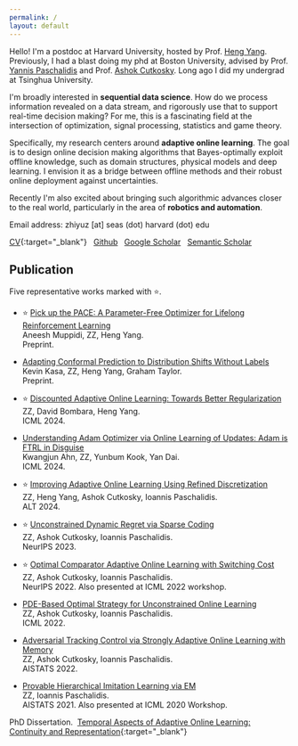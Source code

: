 ```yaml
---
permalink: /
layout: default
---
```


Hello! I'm a postdoc at Harvard University, hosted by Prof. [Heng Yang](https://hankyang.seas.harvard.edu/). Previously, I had a blast doing my phd at Boston University, advised by Prof. [Yannis Paschalidis](https://sites.bu.edu/paschalidis/people/yannis-paschalidis/) and Prof. [Ashok Cutkosky](https://ashok.cutkosky.com/). Long ago I did my undergrad at Tsinghua University.

I'm broadly interested in **sequential data science**. How do we process information revealed on a data stream, and rigorously use that to support real-time decision making? For me, this is a fascinating field at the intersection of optimization, signal processing, statistics and game theory. 

Specifically, my research centers around **adaptive online learning**. The goal is to design online decision making algorithms that Bayes-optimally exploit offline knowledge, such as domain structures, physical models and deep learning. I envision it as a bridge between offline methods and their robust online deployment against uncertainties. 

Recently I'm also excited about bringing such algorithmic advances closer to the real world, particularly in the area of **robotics and automation**. 

Email address: zhiyuz [at] seas (dot) harvard (dot) edu

[CV](https://zhiyuzz.github.io/CV_Zhiyu_Zhang.pdf){:target="_blank"}&nbsp;&nbsp; [Github](https://github.com/zhiyuzz)&nbsp;&nbsp; [Google Scholar](https://scholar.google.com/citations?hl=en&user=5KHfVTQAAAAJ&view_op=list_works&authuser=2&sortby=pubdate)&nbsp;&nbsp; [Semantic Scholar](https://www.semanticscholar.org/author/Zhiyu-Zhang/2117992745)

## Publication

Five representative works marked with :star:.

 - :star: [Pick up the PACE: A Parameter-Free Optimizer for Lifelong Reinforcement Learning](https://arxiv.org/abs/2405.16642)<br>
Aneesh Muppidi, ZZ, Heng Yang.<br>
Preprint.

 - [Adapting Conformal Prediction to Distribution Shifts Without Labels](https://arxiv.org/abs/2406.01416)<br>
Kevin Kasa, ZZ, Heng Yang, Graham Taylor.<br>
Preprint.

 - :star: [Discounted Adaptive Online Learning: Towards Better Regularization](https://arxiv.org/abs/2402.02720)<br>
ZZ, David Bombara, Heng Yang.<br>
ICML 2024.

 - [Understanding Adam Optimizer via Online Learning of Updates: Adam is FTRL in Disguise](https://arxiv.org/abs/2402.01567)<br>
Kwangjun Ahn, ZZ, Yunbum Kook, Yan Dai.<br>
ICML 2024.

 - :star: [Improving Adaptive Online Learning Using Refined Discretization](https://arxiv.org/abs/2309.16044)<br>
ZZ, Heng Yang, Ashok Cutkosky, Ioannis Paschalidis.<br>
ALT 2024.

 - :star: [Unconstrained Dynamic Regret via Sparse Coding](https://arxiv.org/abs/2301.13349)<br>
ZZ, Ashok Cutkosky, Ioannis Paschalidis.<br>
NeurIPS 2023.

 - :star: [Optimal Comparator Adaptive Online Learning with Switching Cost](https://arxiv.org/abs/2205.06846)<br>
ZZ, Ashok Cutkosky, Ioannis Paschalidis.<br>
NeurIPS 2022. Also presented at ICML 2022 workshop. 

 - [PDE-Based Optimal Strategy for Unconstrained Online Learning](https://arxiv.org/abs/2201.07877)<br>
ZZ, Ashok Cutkosky, Ioannis Paschalidis.<br>
ICML 2022.

- [Adversarial Tracking Control via Strongly Adaptive Online Learning with Memory](https://arxiv.org/abs/2102.01623)<br>
ZZ, Ashok Cutkosky, Ioannis Paschalidis.<br>
AISTATS 2022.

- [Provable Hierarchical Imitation Learning via EM](https://arxiv.org/abs/2010.03133)<br>
ZZ, Ioannis Paschalidis.<br>
AISTATS 2021. Also presented at ICML 2020 Workshop.

PhD Dissertation.&nbsp; [Temporal Aspects of Adaptive Online Learning: Continuity and Representation](https://zhiyuzz.github.io/Dissertation_Zhiyu.pdf){:target="_blank"}
